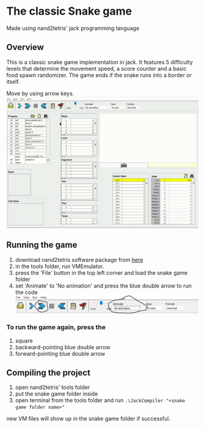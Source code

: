 # The classic Snake game
Made using nand2tetris' jack programming language


## Overview
This is a classic snake game implementation in jack. It features 5 difficulty levels that determine the movement speed, a score counter and a basic food spawn randomizer. The game ends if the snake runs into a border or itself.

Move by using arrow keys.
![](readme/snakedemo.gif)


## Running the game
1. download nand2tetris software package from [here](https://www.nand2tetris.org/software)
2. in the tools folder, run VMEmulator.
3. press the 'File' button in the top left corner and load the snake game folder
4. set 'Animate' to 'No animation' and press the blue double arrow to run the code
![alt text](readme/step4.png)

### To run the game again, press the
1. square
2. backward-pointing blue double arrow
3. forward-pointing blue double arrow


## Compiling the project
1. open nand2tetris' tools folder
2. put the snake game folder inside
3. open terminal from the tools folder and run `.\JackCompiler "<snake game folder name>"`

new VM files will show up in the snake game folder if successful.
